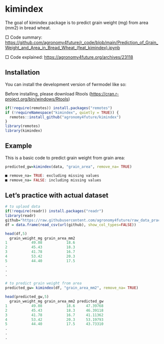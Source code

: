 <!-- README.md is generated from README.Rmd. Please edit that file -->

# kimindex

<!-- badges: start -->
<!-- badges: end -->

The goal of kimindex package is to predict grain weight (mg) from area (mm2) in bread wheat.

□ Code summary: https://github.com/agronomy4future/r_code/blob/main/Prediction_of_Grain_Weight_and_Area_in_Bread_Wheat_(feat_kimindex).ipynb

□ Code explained: https://agronomy4future.org/archives/23118

## Installation

You can install the development version of fwrmodel like so:

Before installing, please download Rtools (https://cran.r-project.org/bin/windows/Rtools)

``` r
if(!require(remotes)) install.packages("remotes")
if (!requireNamespace("kimindex", quietly = TRUE)) {
  remotes::install_github("agronomy4future/kimindex")
}
library(remotes)
library(kimindex)
```

## Example

This is a basic code to predict grain weight from grain area:

``` r
predicted_gw=kimindex(data, "grain_area", remove_na= TRUE)

■ remove_na= TRUE: excluding missing values
■ remove_na= FALSE: including missing values
```

## Let’s practice with actual dataset

``` r
# to uplaod data
if(!require(readr)) install.packages("readr")
library(readr)
github="https://raw.githubusercontent.com/agronomy4future/raw_data_practice/main/Philipp_et_al_2018.csv"
df = data.frame(read_csv(url(github), show_col_types=FALSE))

head(df,5)
  grain_weight_mg grain_area_mm2
1           49.08           18.6
2           45.43           18.3
3           41.78           16.7
4           53.42           20.3
5           44.40           17.5
.
.
.

# to predict grain weight from area
predicted_gw= kimindex(df, "grain_area_mm2", remove_na= TRUE)

head(predicted_gw,5)
  grain_weight_mg grain_area_mm2 predicted_gw
1           49.08           18.6     47.39768
2           45.43           18.3     46.39118
3           41.78           16.7     41.11362
4           53.42           20.3     53.19793
5           44.40           17.5     43.73310
.
.
.
```
